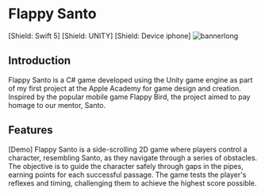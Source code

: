 # Flappy Santo
[Shield: Swift 5] [Shield: UNITY] [Shield: Device iphone] 
![bannerlong](https://github.com/palant-dev/Flappy-Santo/assets/113528707/846cd90d-b717-471a-acb0-8ece76a537f5)

## Introduction
Flappy Santo is a C# game developed using the Unity game engine as part of my first project at the Apple Academy for game design and creation. Inspired by the popular mobile game Flappy Bird, the project aimed to pay homage to our mentor, Santo.

## Features
[Demo]
Flappy Santo is a side-scrolling 2D game where players control a character, resembling Santo, as they navigate through a series of obstacles. The objective is to guide the character safely through gaps in the pipes, earning points for each successful passage. The game tests the player's reflexes and timing, challenging them to achieve the highest score possible.
